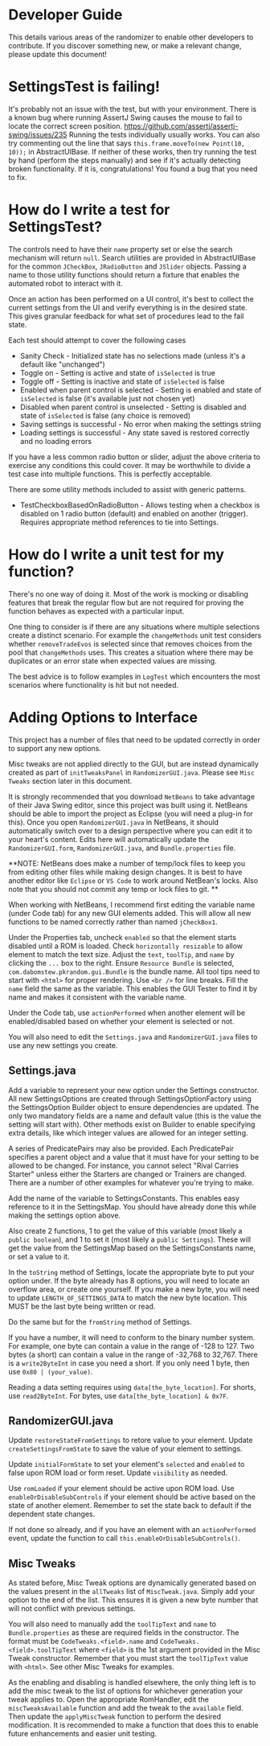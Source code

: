 # Developer Guide
This details various areas of the randomizer to enable other developers to contribute. If you discover something new, or make a relevant change, please update this document!

# SettingsTest is failing!
It's probably not an issue with the test, but with your environment. 
There is a known bug where running AssertJ Swing causes the mouse to fail to locate the correct screen position. https://github.com/assertj/assertj-swing/issues/235
Running the tests individually usually works. 
You can also try commenting out the line that says `this.frame.moveTo(new Point(10, 10));` in AbstractUIBase. 
If neither of these works, then try running the test by hand (perform the steps manually) and see if it's actually detecting broken functionality.
If it is, congratulations! You found a bug that you need to fix.

# How do I write a test for SettingsTest?
The controls need to have their `name` property set or else the search mechanism will return `null`. Search utilities are provided in AbstractUIBase for the common `JCheckBox`, `JRadioButton` and `JSlider` objects. Passing a name to those utility functions should return a fixture that enables the automated robot to interact with it.

Once an action has been performed on a UI control, it's best to collect the current settings from the UI and verify everything is in the desired state. This gives granular feedback for what set of procedures lead to the fail state.

Each test should attempt to cover the following cases
* Sanity Check - Initialized state has no selections made (unless it's a default like "unchanged")
* Toggle on - Setting is active and state of `isSelected` is true
* Toggle off - Setting is inactive and state of `isSelected` is false
* Enabled when parent control is selected - Setting is enabled and state of `isSelected` is false (it's available just not chosen yet)
* Disabled when parent control is unselected - Setting is disabled and state of `isSelected` is false (any choice is removed)
* Saving settings is successful - No error when making the settings striing
* Loading settings is successful - Any state saved is restored correctly and no loading errors

If you have a less common radio button or slider, adjust the above criteria to exercise any conditions this could cover.
It may be worthwhile to divide a test case into multiple functions. This is perfectly acceptable.

There are some utility methods included to assist with generic patterns.
* TestCheckboxBasedOnRadioButton - Allows testing when a checkbox is disabled on 1 radio button (default) and enabled on another (trigger). Requires appropriate method references to tie into Settings.

# How do I write a unit test for my function?
There's no one way of doing it. Most of the work is mocking or disabling features that break the regular flow but are not required for proving the function behaves as expected with a particular input.

One thing to consider is if there are any situations where multiple selections create a distinct scenario. For example the `changeMethods` unit test considers whether `removeTradeEvos` is selected since that removes choices from the pool that `changeMethods` uses. This creates a situation where there may be duplicates or an error state when expected values are missing.

The best advice is to follow examples in `LogTest` which encounters the most scenarios where functionality is hit but not needed.

# Adding Options to Interface

This project has a number of files that need to be updated correctly in order to
support any new options. 

Misc tweaks are not applied directly to the GUI, but are instead dynamically created
as part of `initTweaksPanel` in `RandomizerGUI.java`. Please see `Misc Tweaks` section
later in this document.

It is strongly recommended that you download `NetBeans` to take advantage of their
Java Swing editor, since this project was built using it. NetBeans should be able
to import the project as Eclipse (you will need a plug-in for this). Once you open
`RandomizerGUI.java` in NetBeans, it should automatically switch over to a design
perspective where you can edit it to your heart's content. Edits here will
automatically update the `RandomizerGUI.form`, `RandomizerGUI.java`, and 
`Bundle.properties` file.

**NOTE: NetBeans does make a number of temp/lock files to keep you from editing
other files while making design changes. It is best to have another editor like
`Eclipse` or `VS Code` to work around NetBean's locks. Also note that you should 
not commit any temp or lock files to git. **

When working with NetBeans, I recommend first editing the variable name (under Code tab)
for any new GUI elements added. This will allow all new functions to be named correctly
rather than named `jCheckBox1`. 

Under the Properties tab, uncheck `enabled` so that the element starts disabled until
a ROM is loaded. Check `horizontally resizable` to allow element to match the text size.
Adjust the `text`, `toolTip`, and `name` by clicking the `...` box to the right.
Ensure `Resource Bundle` is selected, `com.dabomstew.pkrandom.gui.Bundle` is the bundle name.
All tool tips need to start with `<html>` for proper rendering. Use `<br />` for line breaks.
Fill the `name` field the same as the variable. This enables the GUI Tester to
find it by name and makes it consistent with the variable name.

Under the Code tab, use `actionPerformed` when another element will be enabled/disabled
based on whether your element is selected or not. 

You will also need to edit the `Settings.java` and `RandomizerGUI.java` files to use any new
settings you create. 

## Settings.java
Add a variable to represent your new option under the Settings constructor. All new SettingsOptions
are created through SettingsOptionFactory using the SettingsOption Builder object to ensure
dependencies are updated. The only two mandatory fields are a name and default value (this is
the value the setting will start with). Other methods exist on Builder to enable specifying
extra details, like which integer values are allowed for an integer setting.

A series of PredicatePairs may also be provided. Each PredicatePair specifies a parent object
and a value that it must have for your setting to be allowed to be changed. For instance, you
cannot select "Rival Carries Starter" unless either the Starters are changed or Trainers are
changed. There are a number of other examples for whatever you're trying to make.

Add the name of the variable to SettingsConstants. This enables easy reference to it in the
SettingsMap. You should have already done this while making the settings option above.

Also create 2 functions, 1 to get the value of this variable (most likely a `public boolean`), 
and 1 to set it (most likely a `public Settings`). These will get the value from the
SettingsMap based on the SettingsConstants name, or set a value to it.

In the `toString` method of Settings, locate the appropriate byte to put your option under.
If the byte already has 8 options, you will need to locate an overflow area, or create one
yourself. If you make a new byte, you will need to update `LENGTH_OF_SETTINGS_DATA` to match
the new byte location. This MUST be the last byte being written or read.

Do the same but for the `fromString` method of Settings.

If you have a number, it will need to conform to the binary number system.
For example, one byte can contain a value in the range of -128 to 127. Two bytes (a short)
can contain a value in the range of -32,768 to 32,767. There is a `write2ByteInt` in case
you need a short. If you only need 1 byte, then use `0x80 | (your_value)`.

Reading a data setting requires using `data[the_byte_location]`. For shorts, use `read2ByteInt`.
For bytes, use `data[the_byte_location] & 0x7F`.

## RandomizerGUI.java

Update `restoreStateFromSettings` to retore value to your element.
Update `createSettingsFromState` to save the value of your element to settings.

Update `initialFormState` to set your element's `selected` and `enabled` to false upon ROM
load or form reset. Update `visibility` as needed.

Use `romLoaded` if your element should be active upon ROM load. Use `enableOrDisableSubControls`
if your element should be active based on the state of another element. Remember to set the
state back to default if the dependent state changes.

If not done so already, and if you have an element with an `actionPerformed` event, update
the function to call `this.enableOrDisableSubControls()`.

## Misc Tweaks
As stated before, Misc Tweak options are dynamically generated based on the values present
in the `allTweaks` list of `MiscTweak.java`. Simply add your option to the end of the list.
This ensures it is given a new byte number that will not conflict with previous settings.

You will also need to manually add the `toolTipText` and `name` to `Bundle.properties`
as these are required fields in the constructor. The format must be `CodeTweaks.<field>.name`
and `CodeTweaks.<field>.toolTipText` where `<field>` is the 1st argument provided in the
Misc Tweak constructor. Remember that you must start the `toolTipText` value with `<html>`.
See other Misc Tweaks for examples.

As the enabling and disabling is handled elsewhere, the only thing left is to add the misc
tweak to the list of options for whichever generation your tweak applies to. Open the
appropriate RomHandler, edit the `miscTweaksAvailable` function and add the tweak to the
`available` field. Then update the `applyMiscTweak` function to perform the desired modification.
It is recommended to make a function that does this to enable future enhancements and
easier unit testing.
